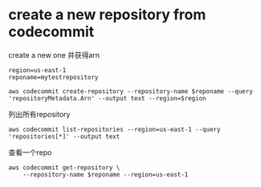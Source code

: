 # create a new repository from codecommit
create a new one 并获得arn
```
region=us-east-1
reponame=mytestrepository
```

```
aws codecommit create-repository --repository-name $reponame --query 'repositoryMetadata.Arn' --output text --region=$region
```
列出所有repository
```
aws codecommit list-repositories --region=us-east-1 --query 'repositories[*]' --output text
```
查看一个repo
```
aws codecommit get-repository \
    --repository-name $reponame --region=us-east-1
```
